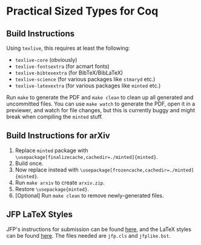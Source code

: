 # Practical Sized Types for Coq

## Build Instructions

Using `texlive`, this requires at least the following:

* `texlive-core` (obviously)
* `texlive-fontsextra` (for acmart fonts)
* `texlive-bibtexextra` (for BibTeX/BibLaTeX)
* `texlive-science` (for various packages like `stmaryd` etc.)
* `texlive-latexextra` (for various packages like `minted` etc.)

Run `make` to generate the PDF and `make clean` to clean up all generated and uncommitted files.
You can use `make watch` to generate the PDF, open it in a previewer, and watch for file changes,
but this is currently buggy and might break when compiling the `minted` stuff.

## Build Instructions for arXiv

1. Replace `minted` package with `\usepackage[finalizecache,cachedir=./minted]{minted}`.
2. Build once.
3. Now replace instead with `\usepackage[frozencache,cachedir=./minted]{minted}`.
4. Run `make arxiv` to create `arxiv.zip`.
5. Restore `\usepackage{minted}`.
6. [Optional] Run `make clean` to remove newly-generated files.

## JFP LaTeX Styles

JFP's instructions for submission can be found [here](https://www.cambridge.org/core/journals/journal-of-functional-programming/information/instructions-contributors),
and the LaTeX styles can be found [here](https://www.cambridge.org/core/services/aop-file-manager/file/5efdfbf0c990970b59d33052).
The files needed are `jfp.cls` and `jfplike.bst`.
